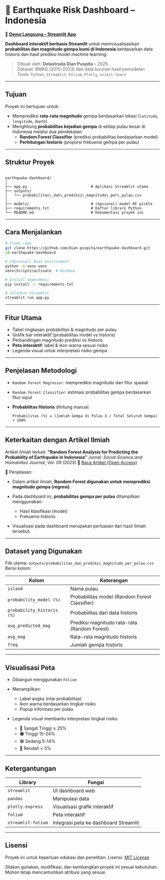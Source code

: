 # 🌋 Earthquake Risk Dashboard – Indonesia

🔗 **[Demo Langsung – Streamlit App](https://earthquake-dashboard-dian-puspita.streamlit.app/)**

**Dashboard interaktif berbasis Streamlit** untuk memvisualisasikan **probabilitas dan magnitudo gempa bumi di Indonesia** berdasarkan data historis dan hasil prediksi model machine learning.

> Dibuat oleh: **Delastrada Dian Puspita** – 2025  
> Dataset: BMKG (2015–2023) dan data turunan hasil pemodelan  
> Tools: `Python`, `Streamlit`, `Folium`, `Plotly`, `scikit-learn`

---

## Tujuan

Proyek ini bertujuan untuk:

- Memprediksi **rata-rata magnitudo** gempa berdasarkan lokasi (`latitude`, `longitude`, `depth`)
- Menghitung **probabilitas kejadian gempa** di setiap pulau besar di Indonesia melalui dua pendekatan:
  - **Random Forest Classifier** (prediksi probabilitas berdasarkan model)
  - **Perhitungan historis** (proporsi frekuensi gempa per pulau)

---

## Struktur Proyek

```

earthquake-dashboard/
│
├── app.py                             # Aplikasi Streamlit utama
├── outputs/
│   └── probabilitas\_dan\_prediksi\_magnitudo\_per\_pulau.csv
│
├── models/                            # (opsional) model RF pickle
├── requirements.txt                   # Daftar library Python
└── README.md                          # Dokumentasi proyek ini

````

---

## Cara Menjalankan

```bash
# Clone repo
git clone https://github.com/dian-puspita/earthquake-dashboard.git
cd earthquake-dashboard

# (Opsional) Buat environment
python -m venv venv
venv\Scripts\activate  # Windows

# Install dependensi
pip install -r requirements.txt

# Jalankan Streamlit
streamlit run app.py
````

---

## Fitur Utama

* Tabel ringkasan probabilitas & magnitudo per pulau
* Grafik bar interaktif (probabilitas model vs historis)
* Perbandingan magnitudo prediksi vs historis
* **Peta interaktif**: label & ikon warna sesuai risiko
* Legenda visual untuk interpretasi risiko gempa

---

## Penjelasan Metodologi

* `Random Forest Regressor`: memprediksi magnitudo dari fitur spasial
* `Random Forest Classifier`: estimasi probabilitas gempa berdasarkan fitur input
* **Probabilitas Historis** dihitung manual:

  ```
  Probabilitas (%) = (Jumlah Gempa di Pulau X / Total Seluruh Gempa) × 100%
  ```

---

## Keterkaitan dengan Artikel Ilmiah

Artikel ilmiah terkait:
**"Random Forest Analysis for Predicting the Probability of Earthquake in Indonesia"**
Jurnal: *Social Science and Humanities Journal, Vol. 09 (2025)*
🔗 [Baca Artikel (Open Access)](https://doi.org/10.18535/sshj.v9i01.1574)

🧩 Penjelasan:

* Dalam artikel ilmiah, **Random Forest digunakan untuk memprediksi magnitudo gempa (regresi)**.
* Pada dashboard ini, **probabilitas gempa per pulau** ditampilkan menggunakan:

  * Hasil klasifikasi (model)
  * Frekuensi historis
* Visualisasi pada dashboard merupakan perluasan dari hasil ilmiah tersebut.

---

## Dataset yang Digunakan

File utama: `outputs/probabilitas_dan_prediksi_magnitudo_per_pulau.csv`
Berisi kolom:

| Kolom                      | Keterangan                                    |
| -------------------------- | --------------------------------------------- |
| `island`                   | Nama pulau                                    |
| `probability_model (%)`    | Probabilitas model (Random Forest Classifier) |
| `probability_historis (%)` | Probabilitas dari data historis               |
| `avg_predicted_mag`        | Prediksi magnitudo rata-rata (Random Forest)  |
| `avg_mag`                  | Rata-rata magnitudo historis                  |
| `freq`                     | Jumlah gempa historis                         |

---

## Visualisasi Peta

* Dibangun menggunakan `Folium`
* Menampilkan:

  * Label angka (nilai probabilitas)
  * Ikon warna berdasarkan tingkat risiko
  * Popup informasi per pulau
* Legenda visual membantu interpretasi tingkat risiko:

  * 🔴 Sangat Tinggi ≥ 25%
  * 🟠 Tinggi 15–24%
  * 🟢 Sedang 5–14%
  * 🔵 Rendah < 5%

---

## Ketergantungan

| Library            | Fungsi                                |
| ------------------ | ------------------------------------- |
| `streamlit`        | UI dashboard web                      |
| `pandas`           | Manipulasi data                       |
| `plotly.express`   | Visualisasi grafik interaktif         |
| `folium`           | Peta interaktif                       |
| `streamlit-folium` | Integrasi peta ke dashboard Streamlit |

---

## Lisensi

Proyek ini untuk keperluan edukasi dan penelitian.
Lisensi: [MIT License](LICENSE)

Silakan gunakan, modifikasi, dan kembangkan proyek ini sesuai kebutuhan.
Mohon tetap mencantumkan atribusi yang sesuai.
